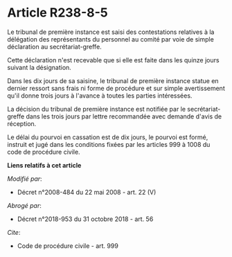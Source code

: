# Article R238-8-5

Le tribunal de première instance est saisi des contestations relatives à la délégation des représentants du personnel au
comité par voie de simple déclaration au secrétariat-greffe. 

Cette déclaration n'est recevable que si elle est faite dans les quinze jours suivant la désignation. 

Dans les dix jours de sa saisine, le tribunal de première instance statue en dernier ressort sans frais ni forme de procédure
et sur simple avertissement qu'il donne trois jours à l'avance à toutes les parties intéressées. 

La décision du tribunal de première instance est notifiée par le secrétariat-greffe dans les trois jours par lettre
recommandée avec demande d'avis de réception. 

Le délai du pourvoi en cassation est de dix jours, le pourvoi est formé, instruit et jugé dans les conditions fixées par les
articles 999 à 1008 du code de procédure civile.

**Liens relatifs à cet article**

_Modifié par_:

  - Décret n°2008-484 du 22 mai 2008 - art. 22 (V)

_Abrogé par_:

  - Décret n°2018-953 du 31 octobre 2018 - art. 56

_Cite_:

  - Code de procédure civile - art. 999
